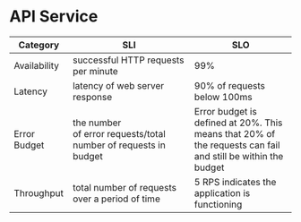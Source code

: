 # API Service

| Category     | SLI | SLO                                                                                                         |
|--------------|-----|-------------------------------------------------------------------------------------------------------------|
| Availability |  successful HTTP requests per minute   | 99%                                                                                                         |
| Latency      | latency of web server response    | 90% of requests below 100ms                                                                                 |
| Error Budget |  the number of error requests/total number of requests in budget   | Error budget is defined at 20%. This means that 20% of the requests can fail and still be within the budget |
| Throughput   |   total number of requests over a period of time  | 5 RPS indicates the application is functioning                                                              |
